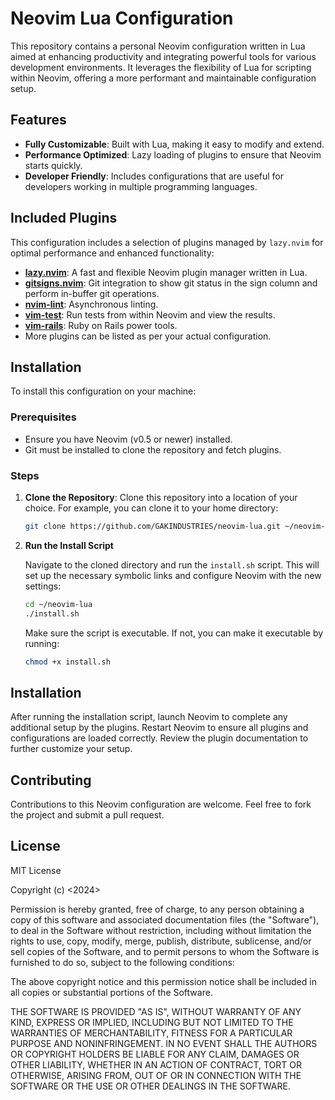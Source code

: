 # Neovim Lua Configuration

This repository contains a personal Neovim configuration written in Lua aimed at enhancing productivity and integrating powerful tools for various development environments. It leverages the flexibility of Lua for scripting within Neovim, offering a more performant and maintainable configuration setup.

## Features

- **Fully Customizable**: Built with Lua, making it easy to modify and extend.
- **Performance Optimized**: Lazy loading of plugins to ensure that Neovim starts quickly.
- **Developer Friendly**: Includes configurations that are useful for developers working in multiple programming languages.

## Included Plugins

This configuration includes a selection of plugins managed by `lazy.nvim` for optimal performance and enhanced functionality:

- **[lazy.nvim](https://github.com/folke/lazy.nvim)**: A fast and flexible Neovim plugin manager written in Lua.
- **[gitsigns.nvim](https://github.com/lewis6991/gitsigns.nvim)**: Git integration to show git status in the sign column and perform in-buffer git operations.
- **[nvim-lint](https://github.com/mfussenegger/nvim-lint)**: Asynchronous linting.
- **[vim-test](https://github.com/vim-test/vim-test)**: Run tests from within Neovim and view the results.
- **[vim-rails](https://github.com/tpope/vim-rails)**: Ruby on Rails power tools.
- More plugins can be listed as per your actual configuration.

## Installation

To install this configuration on your machine:

### Prerequisites

- Ensure you have Neovim (v0.5 or newer) installed.
- Git must be installed to clone the repository and fetch plugins.

### Steps

1. **Clone the Repository**:
   Clone this repository into a location of your choice. For example, you can clone it to your home directory:

   ```bash
   git clone https://github.com/GAKINDUSTRIES/neovim-lua.git ~/neovim-lua
   ```
2.  **Run the Install Script**

    Navigate to the cloned directory and run the `install.sh` script. This will set up the necessary symbolic links and configure Neovim with the new settings:

    ```bash
    cd ~/neovim-lua
    ./install.sh
    ```

    Make sure the script is executable. If not, you can make it executable by running:

    ```bash
    chmod +x install.sh
    ```

## Installation

After running the installation script, launch Neovim to complete any additional setup by the plugins. Restart Neovim to ensure all plugins and configurations are loaded correctly. Review the plugin documentation to further customize your setup.


## Contributing

Contributions to this Neovim configuration are welcome. Feel free to fork the project and submit a pull request.


## License

MIT License

Copyright (c) <2024> <Guillermo Kuster>

Permission is hereby granted, free of charge, to any person obtaining a copy
of this software and associated documentation files (the "Software"), to deal
in the Software without restriction, including without limitation the rights
to use, copy, modify, merge, publish, distribute, sublicense, and/or sell
copies of the Software, and to permit persons to whom the Software is
furnished to do so, subject to the following conditions:

The above copyright notice and this permission notice shall be included in all
copies or substantial portions of the Software.

THE SOFTWARE IS PROVIDED "AS IS", WITHOUT WARRANTY OF ANY KIND, EXPRESS OR
IMPLIED, INCLUDING BUT NOT LIMITED TO THE WARRANTIES OF MERCHANTABILITY,
FITNESS FOR A PARTICULAR PURPOSE AND NONINFRINGEMENT. IN NO EVENT SHALL THE
AUTHORS OR COPYRIGHT HOLDERS BE LIABLE FOR ANY CLAIM, DAMAGES OR OTHER
LIABILITY, WHETHER IN AN ACTION OF CONTRACT, TORT OR OTHERWISE, ARISING FROM,
OUT OF OR IN CONNECTION WITH THE SOFTWARE OR THE USE OR OTHER DEALINGS IN THE
SOFTWARE.








